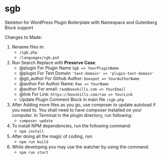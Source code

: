 # sgb
Skeleton for WordPress Plugin Boilerplate with Namespace and Gutenberg Block support


Changes to Made:

1. Rename files in:
    * `/sgb.php`
    * `/languages/sgb.pot`
2. Run Search Replace with **Preserve Case**:
    * @plugin For Plugin Name `Sgb => YourPluginName`
    * @plugin For Text Domain `'text-domain' => 'plugin-text-domain'`  
    * @git_author For Github Author: `boospot => YourAuthorName`
    * @author For Author Name: `Rao => YourName`
    * @author For email: `rao@booskills.com => YourEmail`
    * @link For Link: `https://booskills.com/rao => YourLink`
    * Update Plugin Comment Block in main file `/sgb.php`
3. After Adding more files as you go, use composer to update autoload if you need to. You shall need to have composer installed on your computer. In Terminal in the plugin directory, run following:
    *  `composer update`
4. To install NPM dependencies, run the following command:
   * `npm install`
5. After doing all the magic of coding, run:
   * `npm run build`
6. While developing you may use the watcher by using the command:
   * `npm run start`